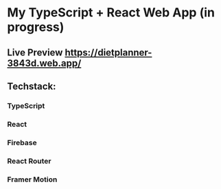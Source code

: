 # My TypeScript + React Web App (in progress)

## Live Preview https://dietplanner-3843d.web.app/

## Techstack: 

### TypeScript

### React

### Firebase

### React Router

### Framer Motion

